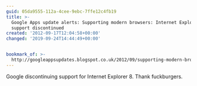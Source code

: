 ```yaml
---
guid: 05da9555-112a-4cee-9ebc-7ffe12c4fb19
title: >-
  Google Apps update alerts: Supporting modern browsers: Internet Explorer 8
  support discontinued
created: '2012-09-17T12:04:58+00:00'
changed: '2019-09-24T14:44:49+00:00'


bookmark_of: >-
  http://googleappsupdates.blogspot.co.uk/2012/09/supporting-modern-browsers-internet.html
---
```



Google discontinuing support for Internet Explorer 8. Thank fuckburgers.
